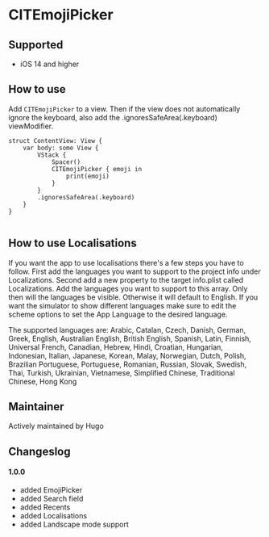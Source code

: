 
# CITEmojiPicker


## Supported

- iOS 14 and higher


## How to use

Add `CITEmojiPicker` to a view. Then if the view does not automatically ignore the keyboard, also add the .ignoresSafeArea(.keyboard) viewModifier.

```
struct ContentView: View {
    var body: some View {
        VStack {
            Spacer()
            CITEmojiPicker { emoji in
                print(emoji)
            }
        }
        .ignoresSafeArea(.keyboard)
    }
}
    
```

## How to use Localisations

If you want the app to use localisations there's a few steps you have to follow. First add the languages you want to support to the project info under Localizations. Second add a new property to the target info.plist called Localizations. Add the languages you want to support to this array. Only then will the languages be visible. Otherwise it will default to English. If you want the simulator to show different languages make sure to edit the scheme options to set the App Language to the desired language.

The supported languages are: Arabic, Catalan, Czech, Danish, German, Greek, English, Australian English, British English, Spanish, Latin, Finnish, Universal French, Canadian, Hebrew, Hindi, Croatian, Hungarian, Indonesian, Italian, Japanese, Korean, Malay, Norwegian, Dutch, Polish, Brazilian Portuguese, Portuguese, Romanian, Russian, Slovak, Swedish, Thai, Turkish, Ukrainian, Vietnamese, Simplified Chinese, Traditional Chinese, Hong Kong

## Maintainer

Actively maintained by Hugo


## Changeslog

#### 1.0.0

- added EmojiPicker
- added Search field
- added Recents
- added Localisations
- added Landscape mode support
